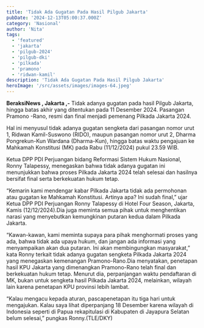 ```yaml
---
title: 'Tidak Ada Gugatan Pada Hasil Pilgub Jakarta'
pubDate: '2024-12-13T05:00:37.000Z'
category: 'Nasional'
author: 'Nita'
tags:
  - 'featured'
  - 'jakarta'
  - 'pilgub-2024'
  - 'pilgub-dki'
  - 'pilkada'
  - 'pramono'
  - 'ridwan-kamil'
description: 'Tidak Ada Gugatan Pada Hasil Pilgub Jakarta'
heroImage: '/src/assets/images/images-64.jpeg'
---
```


**BeraksiNews , Jakarta ,-** Tidak adanya gugatan pada hasil Pilgub Jakarta, hingga batas akhir yang ditentukan pada 11 Desember 2024. Pasangan Pramono -Rano, resmi dan final menjadi pemenang Pilkada Jakarta 2024.

Hal ini menyusul tidak adanya gugatan sengketa dari pasangan nomor urut 1, Ridwan Kamil-Suswono (RIDO), maupun pasangan nomor urut 2, Dharma Pongrekun-Kun Wardana (Dharma-Kun), hingga batas waktu pengajuan ke Mahkamah Konstitusi (MK) pada Rabu (11/12/2024) pukul 23.59 WIB.

Ketua DPP PDI Perjuangan bidang Reformasi Sistem Hukum Nasional, Ronny Talapessy, menegaskan bahwa tidak adanya gugatan ini menunjukkan bahwa proses Pilkada Jakarta 2024 telah selesai dan hasilnya bersifat final serta berkekuatan hukum tetap.

“Kemarin kami mendengar kabar Pilkada Jakarta tidak ada permohonan atau gugatan ke Mahkamah Konstitusi. Artinya apa? Ini sudah final,” ujar Ketua DPP PDI Perjuangan Ronny Talapessy di Hotel Four Season, Jakarta, Kamis (12/12/2024).Dia juga meminta semua pihak untuk menghentikan narasi yang menyebutkan kemungkinan putaran kedua dalam Pilkada Jakarta.

“Kawan-kawan, kami meminta supaya para pihak menghormati proses yang ada, bahwa tidak ada upaya hukum, dan jangan ada informasi yang menyampaikan akan dua putaran. Ini akan membingungkan masyarakat,” kata Ronny terkait tidak adanya gugatan sengketa Pilkada Jakarta 2024 yang menegaskan kemenangan Pramono-Rano.Dia menyatakan, penetapan hasil KPU Jakarta yang dimenangkan Pramono-Rano telah final dan berkekuatan hukum tetap. Menurut dia, perpanjangan waktu pendaftaran di MK, bukan untuk sengketa hasil Pilkada Jakarta 2024, melainkan, wilayah lain karena penetapan KPU provinsi lebih lambat.

“Kalau mengacu kepada aturan, pascapenetapan itu tiga hari untuk mengajukan. Kalau saya lihat diperpanjang 18 Desember karena wilayah di Indonesia seperti di Papua rekapitulasi di Kabupaten di Jayapura Selatan belum selesai,” pungkas Ronny.(TLE/DKY)
